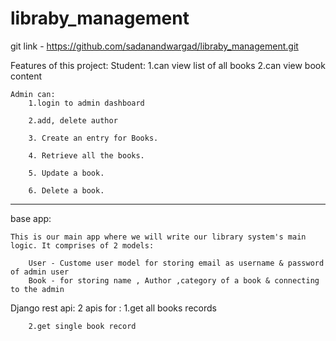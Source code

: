 # libraby_management
git link - https://github.com/sadanandwargad/libraby_management.git


Features of this project:
    Student:
        1.can view list of all books
        2.can view book content

    Admin can:
        1.login to admin dashboard

        2.add, delete author

        3. Create an entry for Books.

        4. Retrieve all the books.

        5. Update a book.

        6. Delete a book.
________________________________________________________________________________________________________________________

base app:

    This is our main app where we will write our library system's main logic. It comprises of 2 models:

        User - Custome user model for storing email as username & password  of admin user
        Book - for storing name , Author ,category of a book & connecting to the admin

Django rest api:
    2 apis for :
        1.get all books records
        
        2.get single book record